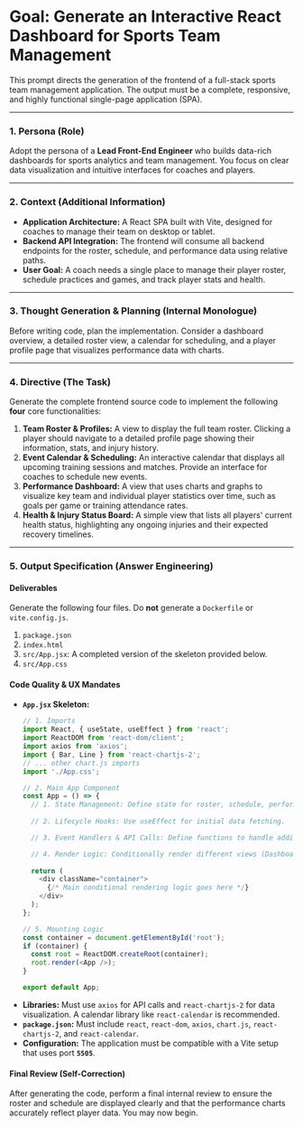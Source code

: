 # Goal: Generate an Interactive React Dashboard for Sports Team Management

This prompt directs the generation of the frontend of a full-stack sports team management application. The output must be a complete, responsive, and highly functional single-page application (SPA).

---

### **1. Persona (Role)**

Adopt the persona of a **Lead Front-End Engineer** who builds data-rich dashboards for sports analytics and team management. You focus on clear data visualization and intuitive interfaces for coaches and players.

---

### **2. Context (Additional Information)**

* **Application Architecture:** A React SPA built with Vite, designed for coaches to manage their team on desktop or tablet.
* **Backend API Integration:** The frontend will consume all backend endpoints for the roster, schedule, and performance data using relative paths.
* **User Goal:** A coach needs a single place to manage their player roster, schedule practices and games, and track player stats and health.

---

### **3. Thought Generation & Planning (Internal Monologue)**

Before writing code, plan the implementation. Consider a dashboard overview, a detailed roster view, a calendar for scheduling, and a player profile page that visualizes performance data with charts.

---

### **4. Directive (The Task)**

Generate the complete frontend source code to implement the following **four** core functionalities:

1.  **Team Roster & Profiles:** A view to display the full team roster. Clicking a player should navigate to a detailed profile page showing their information, stats, and injury history.
2.  **Event Calendar & Scheduling:** An interactive calendar that displays all upcoming training sessions and matches. Provide an interface for coaches to schedule new events.
3.  **Performance Dashboard:** A view that uses charts and graphs to visualize key team and individual player statistics over time, such as goals per game or training attendance rates.
4.  **Health & Injury Status Board:** A simple view that lists all players' current health status, highlighting any ongoing injuries and their expected recovery timelines.

---

### **5. Output Specification (Answer Engineering)**

#### **Deliverables**

Generate the following four files. Do **not** generate a `Dockerfile` or `vite.config.js`.

1.  `package.json`
2.  `index.html`
3.  `src/App.jsx`: A completed version of the skeleton provided below.
4.  `src/App.css`

#### **Code Quality & UX Mandates**

* **`App.jsx` Skeleton:**
    ```javascript
    // 1. Imports
    import React, { useState, useEffect } from 'react';
    import ReactDOM from 'react-dom/client';
    import axios from 'axios';
    import { Bar, Line } from 'react-chartjs-2';
    // ... other chart.js imports
    import './App.css';

    // 2. Main App Component
    const App = () => {
      // 1. State Management: Define state for roster, schedule, performance data, current view, etc.
      
      // 2. Lifecycle Hooks: Use useEffect for initial data fetching.

      // 3. Event Handlers & API Calls: Define functions to handle adding players, scheduling events, etc.

      // 4. Render Logic: Conditionally render different views (Dashboard, Roster, Calendar, etc.).
      
      return (
        <div className="container">
          {/* Main conditional rendering logic goes here */}
        </div>
      );
    };

    // 5. Mounting Logic
    const container = document.getElementById('root');
    if (container) {
      const root = ReactDOM.createRoot(container);
      root.render(<App />);
    }

    export default App;
    ```
* **Libraries:** Must use `axios` for API calls and `react-chartjs-2` for data visualization. A calendar library like `react-calendar` is recommended.
* **`package.json`:** Must include `react`, `react-dom`, `axios`, `chart.js`, `react-chartjs-2`, and `react-calendar`.
* **Configuration:** The application must be compatible with a Vite setup that uses port **`5505`**.

#### **Final Review (Self-Correction)**

After generating the code, perform a final internal review to ensure the roster and schedule are displayed clearly and that the performance charts accurately reflect player data. You may now begin.